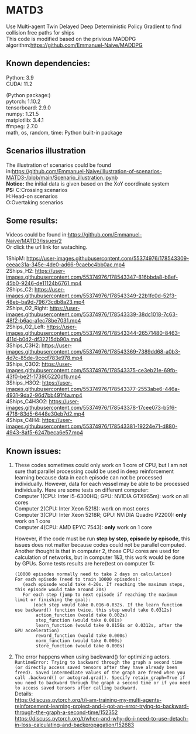 # MATD3
Use Multi-agent Twin Delayed Deep Deterministic Policy Gradient to find collision free paths for ships  
This code is modified based on the privious MADDPG algorithm:https://github.com/Emmanuel-Naive/MADDPG  


## Known dependencies: 
  Python: 3.9  
  CUDA: 11.2  
  
  (Python package:)  
  pytorch: 1.10.2  
  tensorboard: 2.9.0  
  numpy: 1.21.5  
  matplotlib: 3.4.1  
  ffmpeg: 2.7.0  
  math, os, random, time: Python built-in package
## Scenarios illustration
  The illustration of scenarios could be found in:https://github.com/Emmanuel-Naive/Illustration-of-scenarios-MATD3-/blob/main/Scenario_illustration.ipynb  
  **Notice:** the initial data is given based on the XoY coordinate system  
  **PS:** C:Crossing scenarios  
          H:Head-on scenarios  
          O:Overtaking scenarios  
## Some results:
  Videos could be found in:https://github.com/Emmanuel-Naive/MATD3/issues/2  
  Or click the url link for wataching.  
  
  1ShipM: https://user-images.githubusercontent.com/55374976/178543309-ceeac31a-345e-4de0-ad66-9caebc4bb0ac.mp4  
  2Ships_H2: https://user-images.githubusercontent.com/55374976/178543347-816bbda8-b8ef-45b0-9246-de11124b6761.mp4  
  2Ships_C2: https://user-images.githubusercontent.com/55374976/178543349-22b1fc0d-52f3-48eb-ba9d-79673cdb8a23.mp4  
  2Ships_O2_Right: https://user-images.githubusercontent.com/55374976/178543339-38dc1018-7c63-48f2-b6ac-a1ec78be7031.mp4  
  2Ships_O2_Left: https://user-images.githubusercontent.com/55374976/178543344-26571480-8463-411d-b0d2-df32215db90a.mp4  
  3Ships_C3H2: https://user-images.githubusercontent.com/55374976/178543369-7389dd68-a0b3-4d7c-85de-9cccf783e978.mp4  
  3Ships_C3O2: https://user-images.githubusercontent.com/55374976/178543375-ce3eb21e-69fb-43f0-be2f-173905220dfb.mp4  
  3Ships_H3O2: https://user-images.githubusercontent.com/55374976/178543377-2553abe6-446a-4931-9da2-96d7bb491f4a.mp4  
  4Ships_C4H3O2: https://user-images.githubusercontent.com/55374976/178543378-17cee073-b5f6-4718-83d5-6448e30eb7d2.mp4  
  4Ships_C4H4: https://user-images.githubusercontent.com/55374976/178543381-19224e71-d880-4943-8af5-6247beca6e57.mp4  
## Known issues:
  1. These codes sometimes could only work on 1 core of CPU, but I am not sure that parallel processing could be used in deep reinforcement learning because data in each episode can not be processed individually. However, data for each vessel may be able to be processed individually.
      Here are some tests on different computer:  
      Computer 1(CPU: Inter i5-6300HQ; GPU: NVIDIA GTX965m): work on all cores  
      Computer 2(CPU: Inter Xeon 5218): work on most cores  
      Computer 3(CPU: Inter Xeon 5218R; GPU: NVIDIA Quadro P2200): **only** work on 1 core  
      Computer 4(CPU: AMD EPYC 7543): **only** work on 1 core  
        
     However, if the code must be run **step by step, episode by episode**, this issues does not matter because codes could not be parallel computed.  
     Another thought is that in computer 2, those CPU cores are used for calculation of networks, but in computer 1&3, this work would be done by GPUs.
     Some tests results are here(test on computer 1):  
     ```
     (10000 episodes normally need to take 2 days on calculation)  
     For each episode (need to train 10000 episodes):
        (each episode would take 4-20s. If reaching the maximum steps, this episode would take around 20s)  
        For each step (jump to next episode if reaching the maximum limit or finishing the goal): 
            (each step would take 0.016-0.032s. If the learn_function use backward() function twice, this step would take 0.0312s)  
             action_function (would take 0.002s)  
             step_function (would take 0.001s)  
             learn_function (would take 0.0156s or 0.0312s, after the GPU acceleration)  
             reward_function (would take 0.000s)  
             norm_function (would take 0.000s)  
             store_function (would take 0.000s)
  2. The error happens when using backward() for optimizing actors.  
  ```RuntimeError: Trying to backward through the graph a second time (or directly access saved tensors after they have already been freed). Saved intermediate values of the graph are freed when you call .backward() or autograd.grad(). Specify retain_graph=True if you need to backward through the graph a second time or if you need to access saved tensors after calling backward.```  
 Details:   
 https://discuss.pytorch.org/t/i-am-training-my-multi-agents-reinforcement-learning-project-and-i-got-an-error-trying-to-backward-through-the-graph-a-second-time/152352  
 https://discuss.pytorch.org/t/when-and-why-do-i-need-to-use-detach-in-loss-calculating-and-backpropagation/152683
